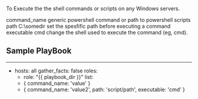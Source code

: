 To Execute the the shell commands or scripts on any Windows servers.

command_name	          generic			powershell command or path to powershell scripts
path			  C:\somedir		        set the spesfific path before executing a command
executable		  cmd			        change the shell used to execute the command (eg, cmd).

****Sample PlayBook****
-----------------------
---
- hosts: all
  gather_facts: false
  roles:
  - role: "{{ playbook_dir }}"
  list:
  - { command_name: 'value' }
  - { command_name: 'value2', path: 'script/path', executable: 'cmd' }


